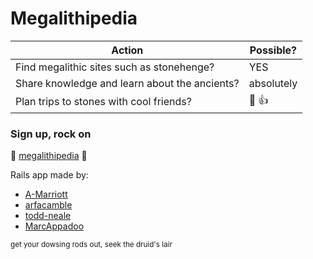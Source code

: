 # Megalithipedia

Action | Possible?
------------- | ----------------------
Find megalithic sites such as stonehenge? | YES
Share knowledge and learn about the ancients? | absolutely
Plan trips to stones with cool friends? | 💯 👍

### Sign up, rock on
🔗  [megalithipedia](https://www.megalithipedia.com) 🔗

Rails app made by:
* [A-Marriott](https://github.com/A-Marriott)
* [arfacamble](https://github.com/arfacamble)
* [todd-neale](https://github.com/todd-neale)
* [MarcAppadoo](https://github.com/MarcAppadoo)

<sub>get your dowsing rods out, seek the druid's lair</sub>
